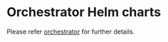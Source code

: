 # Orchestrator Helm charts

Please refer [orchestrator](./orchestrator/README.md) for further details.